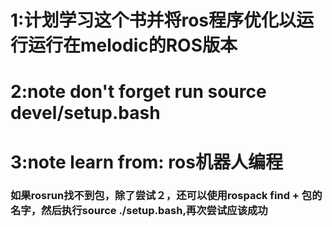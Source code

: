 # 1:计划学习这个书并将ros程序优化以运行运行在melodic的ROS版本

# 2:note don't forget run source devel/setup.bash

# 3:note learn from: ros机器人编程

### 如果rosrun找不到包，除了尝试２，还可以使用rospack find + 包的名字，然后执行source ./setup.bash,再次尝试应该成功
